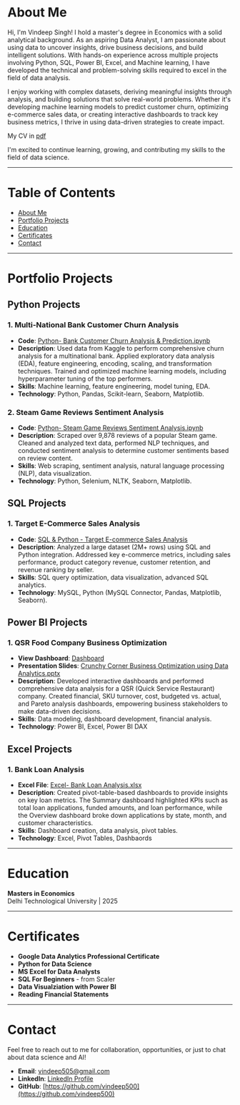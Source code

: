 # **About Me**

Hi, I'm Vindeep Singh! I hold a master's degree in Economics with a solid analytical background. As an aspiring Data Analyst, I am passionate about using data to uncover insights, drive business decisions, and build intelligent solutions. With hands-on experience across multiple projects involving Python, SQL, Power BI, Excel, and Machine learning, I have developed the technical and problem-solving skills required to excel in the field of data analysis.

I enjoy working with complex datasets, deriving meaningful insights through analysis, and building solutions that solve real-world problems. Whether it's developing machine learning models to predict customer churn, optimizing e-commerce sales data, or creating interactive dashboards to track key business metrics, I thrive in using data-driven strategies to create impact.

My CV in [pdf](https://github.com/vindeep500/Vindeep-s_Portfolio/blob/main/Vindeep%20Resume.pdf)


I'm excited to continue learning, growing, and contributing my skills to the field of data science.

---

# **Table of Contents**

- [About Me](#about-me)
- [Portfolio Projects](#portfolio-projects)
- [Education](#education)
- [Certificates](#certificates)
- [Contact](#contact)

---

# **Portfolio Projects**

## **Python Projects**

### **1. Multi-National Bank Customer Churn Analysis**
- **Code**: [Python- Bank Customer Churn Analysis & Prediction.ipynb](https://github.com/vindeep500/Vindeep-s_Portfolio/blob/main/Python-%20Bank%20Customer%20Churn%20Analysis%20%26%20Prediction.ipynb)
- **Description**: Used data from Kaggle to perform comprehensive churn analysis for a multinational bank. Applied exploratory data analysis (EDA), feature engineering, encoding, scaling, and transformation techniques. Trained and optimized machine learning models, including hyperparameter tuning of the top performers.
- **Skills**: Machine learning, feature engineering, model tuning, EDA.
- **Technology**: Python, Pandas, Scikit-learn, Seaborn, Matplotlib.

### **2. Steam Game Reviews Sentiment Analysis**
- **Code**: [Python- Steam Game Reviews Sentiment Analysis.ipynb](https://github.com/vindeep500/Vindeep-s_Portfolio/blob/main/Python-%20Steam%20Game%20Reviews%20Sentiment%20Analysis.ipynb)
- **Description**: Scraped over 9,878 reviews of a popular Steam game. Cleaned and analyzed text data, performed NLP techniques, and conducted sentiment analysis to determine customer sentiments based on review content.
- **Skills**: Web scraping, sentiment analysis, natural language processing (NLP), data visualization.
- **Technology**: Python, Selenium, NLTK, Seaborn, Matplotlib.

## **SQL Projects**

### **1. Target E-Commerce Sales Analysis**
- **Code**: [SQL & Python - Target E-commerce Sales Analysis](https://github.com/vindeep500/Vindeep-s_Portfolio/blob/main/SQL%20%26%20Python%20-%20Target%20E-commerce%20Sales%20Analysis.ipynb)
- **Description**: Analyzed a large dataset (2M+ rows) using SQL and Python integration. Addressed key e-commerce metrics, including sales performance, product category revenue, customer retention, and revenue ranking by seller.
- **Skills**: SQL query optimization, data visualization, advanced SQL analytics.
- **Technology**: MySQL, Python (MySQL Connector, Pandas, Matplotlib, Seaborn).

## **Power BI Projects**

### **1. QSR Food Company Business Optimization**
- **View Dashboard**: [Dashboard](https://app.powerbi.com/groups/me/reports/4a0ec75b-4f44-4126-9723-72b4f31290a2/5321e34cd364ac61627d?experience=power-bi)
- **Presentation Slides**: [Crunchy Corner Business Optimization using Data Analytics.pptx](https://github.com/vindeep500/Vindeep-s_Portfolio/blob/main/Crunchy%20Corner%20Business%20Optimization%20using%20Data%20Analytics.pptx)
- **Description**: Developed interactive dashboards and performed comprehensive data analysis for a QSR (Quick Service Restaurant) company. Created financial, SKU turnover, cost, budgeted vs. actual, and Pareto analysis dashboards, empowering business stakeholders to make data-driven decisions.
- **Skills**: Data modeling, dashboard development, financial analysis.
- **Technology**: Power BI, Excel, Power BI DAX

## **Excel Projects**

### **1. Bank Loan Analysis**
- **Excel File**: [Excel- Bank Loan Analysis.xlsx](https://github.com/vindeep500/Vindeep-s_Portfolio/blob/main/Excel%20-%20Bank%20Loan%20Analysis.xlsx)
- **Description**: Created pivot-table-based dashboards to provide insights on key loan metrics. The Summary dashboard highlighted KPIs such as total loan applications, funded amounts, and loan performance, while the Overview dashboard broke down applications by state, month, and customer characteristics.
- **Skills**: Dashboard creation, data analysis, pivot tables.
- **Technology**: Excel, Pivot Tables, Dashbaords

---

# **Education**

**Masters in Economics**  
Delhi Technological University | 2025  

---

# **Certificates**

- **Google Data Analytics Professional Certificate**
- **Python for Data Science**
- **MS Excel for Data Analysts**
- **SQL For Beginners** - from Scaler
- **Data Visualziation with Power BI**
- **Reading Financial Statements** 

---

# **Contact**

Feel free to reach out to me for collaboration, opportunities, or just to chat about data science and AI!  
- **Email**: [vindeep505@gmail.com](mailto:vindeep505@gmail.com) 
- **LinkedIn**: [LinkedIn Profile](https://www.linkedin.com/in/vindeep-singh-722765284)
- **GitHub**: [https://github.com/vindeep500](https://github.com/vindeep500)

